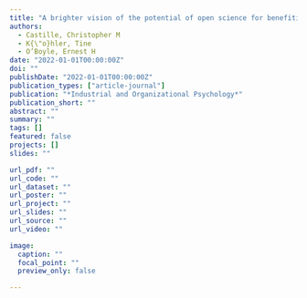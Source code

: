 ```yaml
---
title: "A brighter vision of the potential of open science for benefiting practice: A ManyOrgs proposal"
authors:
  - Castille, Christopher M
  - K{\"o}hler, Tine
  - O’Boyle, Ernest H
date: "2022-01-01T00:00:00Z"
doi: ""
publishDate: "2022-01-01T00:00:00Z"
publication_types: ["article-journal"]
publication: "*Industrial and Organizational Psychology*"
publication_short: ""
abstract: ""
summary: ""
tags: []
featured: false
projects: []
slides: ""

url_pdf: ""
url_code: ""
url_dataset: ""
url_poster: ""
url_project: ""
url_slides: ""
url_source: ""
url_video: ""

image:
  caption: ""
  focal_point: ""
  preview_only: false

---
```

